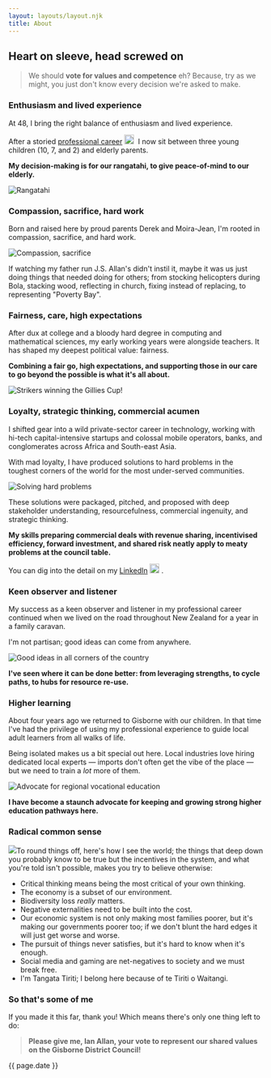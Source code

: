 ```yaml
---
layout: layouts/layout.njk
title: About
---
```


## Heart on sleeve, head screwed on

> We should **vote for values and competence** eh? Because, try as we might, you just don't know every decision we're asked to make.

### Enthusiasm and lived experience

At 48, I bring the right balance of enthusiasm and lived experience.

After a storied <a href="https://www.linkedin.com/in/ianallan/" target="_blank" title="You can find all the details on my LinkedIn">professional career</a> <a href="https://www.linkedin.com/in/ianallan/" target="_blank" title="You can find all the details on my LinkedIn"><img src="../images/li-icon.png" style="width:1.2rem; padding-right: 4px;"></a> I now sit between three young children (10, 7, and 2) and elderly parents. 

**My decision-making is for our rangatahi, to give peace-of-mind to our elderly.**

![Rangatahi](../images/mandtandm.jpg)

### Compassion, sacrifice, hard work

Born and raised here by proud parents Derek and Moira-Jean, I'm rooted in compassion, sacrifice, and hard work. 

![Compassion, sacrifice](../images/csh.jpg)

If watching my father run J.S. Allan's didn't instil it, maybe it was us just doing things that needed doing for others; from stocking helicopters during Bola, stacking wood, reflecting in church, fixing instead of replacing, to representing "Poverty Bay".

### Fairness, care, high expectations 

After dux at college and a bloody hard degree in computing and mathematical sciences, my early working years were alongside teachers. It has shaped my deepest political value: fairness. 

**Combining a fair go, high expectations, and supporting those in our care to go beyond the possible is what it's all about.**

![Strikers winning the Gillies Cup!](../images/strikers-gillies.jpg)

### Loyalty, strategic thinking, commercial acumen

I shifted gear into a wild private-sector career in technology, working with hi-tech capital-intensive startups and colossal mobile operators, banks, and conglomerates across Africa and South-east Asia. 

With mad loyalty, I have produced solutions to hard problems in the toughest corners of the world for the most under-served communities. 

![Solving hard problems](../images/prof.jpg)

These solutions were packaged, pitched, and proposed with deep stakeholder understanding, resourcefulness, commercial ingenuity, and strategic thinking.

**My skills preparing commercial deals with revenue sharing, incentivised efficiency, forward investment, and shared risk neatly apply to meaty problems at the council table.**

You can dig into the detail on my <a href="https://www.linkedin.com/in/ianallan/" target="_blank" title="You can find all the details on my LinkedIn">LinkedIn</a> <a href="https://www.linkedin.com/in/ianallan/" target="_blank" title="You can find all the details on my LinkedIn"><img src="../images/li-icon.png" style="width:1.2rem; padding-right: 4px;"></a>.

### Keen observer and listener

My success as a keen observer and listener in my professional career continued when we lived on the road throughout New Zealand for a year in a family caravan.

I'm not partisan; good ideas can come from anywhere. 

![Good ideas in all corners of the country](../images/caravan.jpg)

**I've seen where it can be done better: from leveraging strengths, to cycle paths, to hubs for resource re-use.**

### Higher learning 

About four years ago we returned to Gisborne with our children. In that time I've had the privilege of using my professional experience to guide local adult learners from all walks of life. 

Being isolated makes us a bit special out here. Local industries love hiring dedicated local experts &mdash; imports don't often get the vibe of the place &mdash; but we need to train a *lot* more of them. 

![Advocate for regional vocational education](../images/vocational-ed.jpg)

**I have become a staunch advocate for keeping and growing strong higher education pathways here.**

### Radical common sense

<img src="../images/ian-sunshine.jpg" class="sunshine">To round things off, here's how I see the world; the things that deep down you probably know to be true but the incentives in the system, and what you're told isn't possible, makes you try to believe otherwise:

- Critical thinking means being the most critical of your own thinking.
- The economy is a subset of our environment.
- Biodiversity loss *really* matters.
- Negative externalities need to be built into the cost.
- Our economic system is not only making most families poorer, but it's making our governments poorer too; if we don't blunt the hard edges it will just get worse and worse.
- The pursuit of things never satisfies, but it's hard to know when it's enough.
- Social media and gaming are net-negatives to society and we must break free.
- I'm Tangata Tiriti; I belong here because of te Tiriti o Waitangi.

### So that's some of me

If you made it this far, thank you! Which means there's only one thing left to do: 

>**Please give me, Ian Allan, your vote to represent our shared values on the Gisborne District Council!**

{{ page.date }}